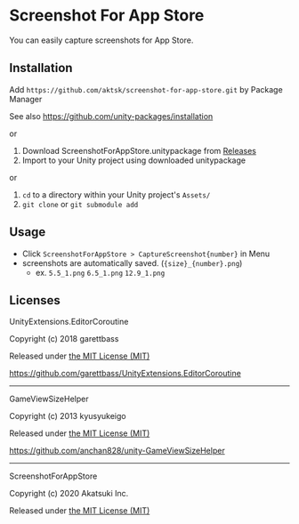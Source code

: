 # Screenshot For App Store

You can easily capture screenshots for App Store.

## Installation

Add `https://github.com/aktsk/screenshot-for-app-store.git` by Package Manager

See also https://github.com/unity-packages/installation

or

1. Download ScreenshotForAppStore.unitypackage from [Releases](https://github.com/aktsk/screenshot-for-app-store/releases)
2. Import to your Unity project using downloaded unitypackage

or

1. `cd` to a directory within your Unity project's `Assets/`
2. `git clone` or `git submodule add`

## Usage

- Click `ScreenshotForAppStore > CaptureScreenshot{number}` in Menu
- screenshots are automatically saved. (`{size}_{number}.png`)
    - ex. `5.5_1.png` `6.5_1.png` `12.9_1.png`

## Licenses

UnityExtensions.EditorCoroutine

Copyright (c) 2018 garettbass

Released under [the MIT License (MIT)](https://mit-license.org/)

https://github.com/garettbass/UnityExtensions.EditorCoroutine

---

GameViewSizeHelper

Copyright (c) 2013 kyusyukeigo

Released under [the MIT License (MIT)](https://mit-license.org/)

https://github.com/anchan828/unity-GameViewSizeHelper

---

ScreenshotForAppStore

Copyright (c) 2020 Akatsuki Inc.

Released under [the MIT License (MIT)](https://mit-license.org/)
